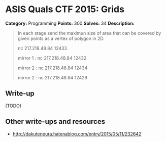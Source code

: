 # ASIS Quals CTF 2015: Grids

**Category:** Programming
**Points:** 300
**Solves:** 34
**Description:**

> In each stage send the maximun size of area that can be covered by given points as a vertex of polygon in 2D.
> 
> nc 217.218.48.84 12433
> 
> mirror 1 : nc 217.218.48.84 12432
> 
> mirror 2 : nc 217.218.48.84 12434
> 
> mirror 2 : nc 217.218.48.84 12429

## Write-up

(TODO)

## Other write-ups and resources

* <http://dakutenpura.hatenablog.com/entry/2015/05/11/232642>
